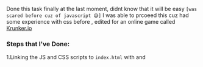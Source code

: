 Done this task finally at the last moment, didnt know that it will be easy  `[was scared before cuz of javascript 😅]`
I was able to prcoeed this cuz had some experience with css before , edited for an online game called [Krunker.io](https://krunker.io/)

### Steps that I've Done:
   1.Linking the JS and CSS scripts to `index.html` with <link> and <script> tags

   2.Coded in `index.js` to call the play function for importing the sound files into each keys displayed in the drum kit and linked them with onclick event in `index.html`
.
  
   3.Replaced the background with an image and altered the colours of the elements with gradient blue from `styles.css`
 
   4.Changed the Header Font to [Anton](https://fonts.googleapis.com/css?family=Anton) and element fonts to [Lobster](https://fonts.googleapis.com/css?family=Lobster) (Imported from [Google Fonts](https://fonts.google.com))

### Final Result

![image](https://user-images.githubusercontent.com/115528443/207520704-6aad05b8-5685-4ec6-bddf-aa76becac650.png)

